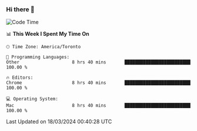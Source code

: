 ### Hi there 👋


<!--START_SECTION:waka-->
![Code Time](http://img.shields.io/badge/Code%20Time-1%2C769%20hrs%2038%20mins-blue)

📊 **This Week I Spent My Time On** 

```text
🕑︎ Time Zone: America/Toronto

💬 Programming Languages: 
Other                    8 hrs 40 mins       █████████████████████████   100.00 % 

🔥 Editors: 
Chrome                   8 hrs 40 mins       █████████████████████████   100.00 % 

💻 Operating System: 
Mac                      8 hrs 40 mins       █████████████████████████   100.00 % 
```


 Last Updated on 18/03/2024 00:40:28 UTC
<!--END_SECTION:waka-->

<!--
**SillyPasty/SillyPasty** is a ✨ _special_ ✨ repository because its `README.md` (this file) appears on your GitHub profile.

Here are some ideas to get you started:

- 🔭 I’m currently working on ...
- 🌱 I’m currently learning ...
- 👯 I’m looking to collaborate on ...
- 🤔 I’m looking for help with ...
- 💬 Ask me about ...
- 📫 How to reach me: ...
- 😄 Pronouns: ...
- ⚡ Fun fact: ...
-->


